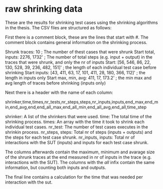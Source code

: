 # raw shrinking data

These are the results for shrinking test cases using the shrinking algorithms in the thesis. The CSV files are structured as follows:

First there is a comment block, these are the lines that start with #. The comment block contains general information on the shrinking process.

Shrunk traces: 10 ; The number of thest cases that were shrunk
Start total, inputs: 2276, 1732' ; The number of total steps (e.g. input + output) in the traces that were shrunk, and only the nr of inputs
Start: [56, 546, 86, 22, 130, 528, 39, 236, 482, 151]' ; the length of each individual test case before shrinking
Start inputs: [43, 411, 63, 17, 101, 411, 28, 180, 366, 112]' ; the length in inputs only
Start max, min, avg: 411, 17, 173.2' ; the min max and avg length of traces before shrinking (inputs only)

Next there is a header with the name of each column:

shrinker,time,times,nr_tests,nr_steps,steps,nr_inputs,inputs,end_max,end_min,end_avg,end,end_all_max,end_all_min,end_all_avg,end_all,time_step

shrinker: A list of the shrinkers that were used.
time: The total time of the shrinking process.
times: An array with the time it took to shrink each individual test cases.
nr_test: The number of test cases executes in the shrinkin process.
nr_steps, steps: Total nr of steps (inputs + outputs) and the steps for each test case shrunk.
nr_inputs, inputs: Total nr of interactions with the SUT (inputs) and inputs for each test case shrunk.

The columns afterwards contain the maximum, minimum and avarage size of the shrunk traces at the end measured in nr of inputs in the trace (e.g. interactions with the SUT).
The columns with the _all_ infix contain the same information, but counting both inputs and outputs.

The final line contains a calculation for the time that was needed per interaction with the sut.
